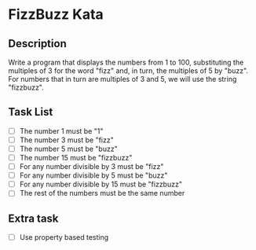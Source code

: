 # FizzBuzz Kata

## Description
Write a program that displays the numbers from 1 to 100, substituting the multiples of 3 for the word "fizz" and, in 
turn, the multiples of 5 by "buzz". For numbers that in turn are multiples of 3 and 5, we will use the string "fizzbuzz".

## Task List
- [ ] The number 1 must be "1"
- [ ] The number 3 must be "fizz"
- [ ] The number 5 must be "buzz"
- [ ] The number 15 must be "fizzbuzz"
- [ ] For any number divisible by 3 must be "fizz"
- [ ] For any number divisible by 5 must be "buzz"
- [ ] For any number divisible by 15 must be "fizzbuzz"
- [ ] The rest of the numbers must be the same number

## Extra task 
- [ ] Use property based testing